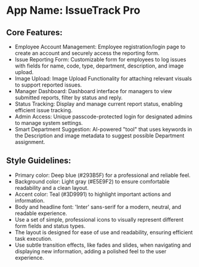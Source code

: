 # **App Name**: IssueTrack Pro

## Core Features:

- Employee Account Management: Employee registration/login page to create an account and securely access the reporting form.
- Issue Reporting Form: Customizable form for employees to log issues with fields for name, code, type, department, description, and image upload.
- Image Upload: Image Upload Functionality for attaching relevant visuals to support reported issues.
- Manager Dashboard: Dashboard interface for managers to view submitted reports, filter by status and reply.
- Status Tracking: Display and manage current report status, enabling efficient issue tracking.
- Admin Access: Unique passcode-protected login for designated admins to manage system settings.
- Smart Department Suggestion: AI-powered "tool" that uses keywords in the Description and image metadata to suggest possible Department assignment.

## Style Guidelines:

- Primary color: Deep blue (#293B5F) for a professional and reliable feel.
- Background color: Light gray (#E5E9F2) to ensure comfortable readability and a clean layout.
- Accent color: Teal (#3D9991) to highlight important actions and information.
- Body and headline font: 'Inter' sans-serif for a modern, neutral, and readable experience.
- Use a set of simple, professional icons to visually represent different form fields and status types.
- The layout is designed for ease of use and readability, ensuring efficient task execution.
- Use subtle transition effects, like fades and slides, when navigating and displaying new information, adding a polished feel to the user experience.